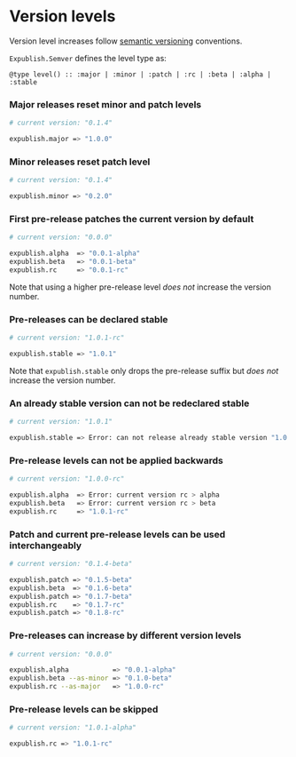 # Version levels

Version level increases follow [semantic versioning](https://semver.org/) conventions.

`Expublish.Semver` defines the level type as:

```
@type level() :: :major | :minor | :patch | :rc | :beta | :alpha | :stable

```

### Major releases reset minor and patch levels

```bash
# current version: "0.1.4"

expublish.major => "1.0.0"
```

### Minor releases reset patch level

```bash
# current version: "0.1.4"

expublish.minor => "0.2.0"
```

### First pre-release patches the current version by default

```bash
# current version: "0.0.0"

expublish.alpha  => "0.0.1-alpha"
expublish.beta   => "0.0.1-beta"
expublish.rc     => "0.0.1-rc"
```

Note that using a higher pre-release level _does not_ increase the version number.

### Pre-releases can be declared stable

```bash
# current version: "1.0.1-rc"

expublish.stable => "1.0.1"
```

Note that `expublish.stable` only drops the pre-release suffix but  _does not_ increase the version number.

### An already stable version can not be redeclared stable

```bash
# current version: "1.0.1"

expublish.stable => Error: can not release already stable version "1.0.1"
```

### Pre-release levels can not be applied backwards

```bash
# current version: "1.0.0-rc"

expublish.alpha  => Error: current version rc > alpha
expublish.beta   => Error: current version rc > beta
expublish.rc     => "1.0.1-rc"
```

### Patch and current pre-release levels can be used interchangeably

```bash
# current version: "0.1.4-beta"

expublish.patch => "0.1.5-beta"
expublish.beta  => "0.1.6-beta"
expublish.patch => "0.1.7-beta"
expublish.rc    => "0.1.7-rc"
expublish.patch => "0.1.8-rc"
```

### Pre-releases can increase by different version levels

```bash
# current version: "0.0.0"

expublish.alpha           => "0.0.1-alpha"
expublish.beta --as-minor => "0.1.0-beta"
expublish.rc --as-major   => "1.0.0-rc"
```

### Pre-release levels can be skipped

```bash
# current version: "1.0.1-alpha"

expublish.rc => "1.0.1-rc"
```
